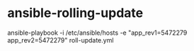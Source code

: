 # ansible-rolling-update
ansible-playbook -i /etc/ansible/hosts -e "app_rev1=5472279 app_rev2=5472279" roll-update.yml
